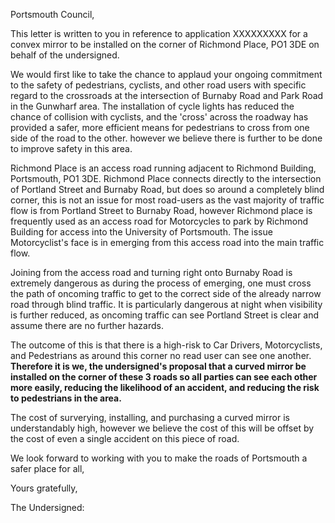 Portsmouth Council,

This letter is written to you in reference to application XXXXXXXXX for a convex mirror to be installed on the corner of Richmond Place, PO1 3DE on behalf of the undersigned.

We would first like to take the chance to applaud your ongoing commitment to the safety of pedestrians, cyclists, and other road users with specific regard to the crossroads at the intersection of Burnaby Road and Park Road in the Gunwharf area. The installation of cycle lights has reduced the chance of collision with cyclists, and the 'cross' across the roadway has provided a safer, more efficient means for pedestrians to cross from one side of the road to the other. however we believe there is further to be done to improve safety in this area.

Richmond Place is an access road running adjacent to Richmond Building, Portsmouth, PO1 3DE. Richmond Place connects directly to the intersection of Portland Street and Burnaby Road, but does so around a completely blind corner, this is not an issue for most road-users as the vast majority of traffic flow is from Portland Street to Burnaby Road, however Richmond place is frequently used as an access road for Motorcycles to park by Richmond Building for access into the University of Portsmouth. The issue Motorcyclist's face is in emerging from this access road into the main traffic flow. 

Joining from the access road and turning right onto Burnaby Road is extremely dangerous as during the process of emerging, one must cross the path of oncoming traffic to get to the correct side of the already narrow road through blind traffic. It is particularly dangerous at night when visibility is further reduced, as oncoming traffic can see Portland Street is clear and assume there are no further hazards.

The outcome of this is that there is a high-risk to Car Drivers, Motorcyclists, and Pedestrians as around this corner no read user can see one another. __Therefore it is we, the undersigned's proposal that a curved mirror be installed on the corner of these 3 roads so all parties can see each other more easily, reducing the likelihood of an accident, and reducing the risk to pedestrians in the area.__

The cost of surverying, installing, and purchasing a curved mirror is understandably high, however we believe the cost of this will be offset by the cost of even a single accident on this piece of road.

We look forward to working with you to make the roads of Portsmouth a safer place for all,

Yours gratefully,

The Undersigned: